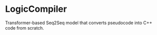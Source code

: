 # LogicCompiler
Transformer-based Seq2Seq model that converts pseudocode into C++ code from scratch.
